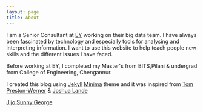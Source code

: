 ```yaml
---
layout: page
title: About
---
```


I am a Senior Consultant at [EY](http://ey.com) working on
their big data team. I have always been fascinated by technology
and especially tools for analysing and interpreting information.
I want to use this website to help teach people new skills and the
different issues I have faced.

Before working at EY, I completed my Master's from BITS,Pilani & undergrad
from College of Engineering, Chengannur.

I created this blog using [Jekyll](http://github.com/mojombo/jekyll) [Minima](https://jekyll.github.io/minima/) theme and it was inspired from [Tom Preston-Werner](http://github.com/mojombo/jekyll) & [Joshua Lande](https://github.com/joshualande/joshualande.github.io/)

<div class="LI-profile-badge"  data-version="v1" data-size="medium" data-locale="en_US" data-type="horizontal" data-theme="light" data-vanity="jijo-sunny-george-62476027"><a class="LI-simple-link" href='https://in.linkedin.com/in/jijo-sunny-george-62476027?trk=profile-badge'>Jijo Sunny George</a></div>
